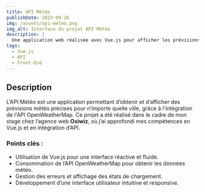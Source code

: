```yaml
---
title: API Météo
publishDate: 2023-09-26
img: /assets/api-meteo.png
img_alt: Interface du projet API Météo
description: |
  Une application web réalisée avec Vue.js pour afficher les prévisions météo d’une ville en temps réel grâce à l’API OpenWeatherMap. Développée lors de mon stage chez l'agence web Oxiwiz.
tags:
  - Vue.js
  - API
  - Front-End
---
```


## Description

L’API Météo est une application permettant d’obtenir et d’afficher des prévisions météo précises pour n’importe quelle ville, grâce à l'intégration de l'API OpenWeatherMap. Ce projet a été réalisé dans le cadre de mon stage chez l’agence web **Oxiwiz**, où j’ai approfondi mes compétences en Vue.js et en intégration d’API.

### Points clés :
- Utilisation de Vue.js pour une interface réactive et fluide.
- Consommation de l’API OpenWeatherMap pour obtenir les données météo.
- Gestion des erreurs et affichage des états de chargement.
- Développement d’une interface utilisateur intuitive et responsive.
